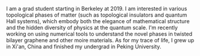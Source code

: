 I am a grad student starting in Berkeley at 2019. I am interested in various topological phases of matter (such as topological insulators and quantum Hall systems), which embody both the elegance of mathematical structure and the hidden diversity of physics at the quantum scale. I'm recently working on using numerical tools to understand the novel phases in twisted bilayer graphene and other moire materials. As for my trace of life, I grew up in Xi'an, China and finished my undergrad in Peking University.

